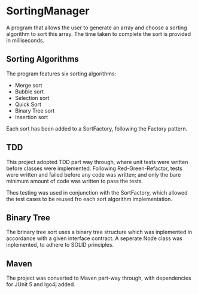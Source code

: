 # SortingManager
A program that allows the user to generate an array and choose a sorting algorithm to sort this array. The time taken to complete the sort is provided in milliseconds.

## Sorting Algorithms
The program features six sorting algorithms:
 - Merge sort
 - Bubble sort
 - Selection sort
 - Quick Sort
 - Binary Tree sort
 - Insertion sort
 
 Each sort has been added to a SortFactory, following the Factory pattern. 

## TDD
This project adopted TDD part way through, where unit tests were written before classes were implemented. Following Red-Green-Refactor, tests were written and failed before any 
code was written; and only the bare minimum amount of code was written to pass the tests.

Thes testing was used in conjunction with the SortFactory, which allowed the test cases to be reused fro each sort algorithm implementation.

## Binary Tree
The brinary tree sort uses a binary tree structure which was inplemented in accordance with a given interface contract. A seperate Node class was inplemented, 
to adhere to SOLID principles.

## Maven
The project was converted to Maven part-way through, with dependencies for JUnit 5 and lgo4j added.

